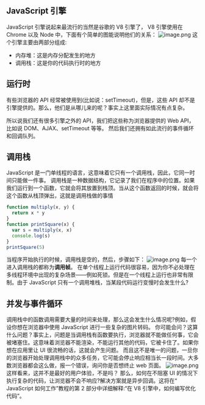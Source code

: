 ## JavaScript 引擎

JavaScript 引擎说起来最流行的当然是谷歌的 V8 引擎了， V8 引擎使用在 Chrome 以及 Node 中，下面有个简单的图能说明他们的关系：
![image.png](https://cdn.nlark.com/yuque/0/2021/png/292785/1637834102051-8f932833-5de2-4ed7-8849-fe30c18b5718.png#clientId=u53a7d60e-92e2-4&from=paste&height=500&id=ucbabbe91&name=image.png&originHeight=1452&originWidth=1404&originalType=binary&ratio=1&rotation=0&showTitle=false&size=188069&status=done&style=none&taskId=u38bb0028-e1be-4c4b-8481-182f3bfd0f0&title=&width=483)
这个引擎主要由两部分组成:

- 内存堆：这是内存分配发生的地方
- 调用栈：这是你的代码执行时的地方

## 运行时

有些浏览器的 API 经常被使用到(比如说：setTimeout)，但是，这些 API 却不是引擎提供的。那么，他们是从哪儿来的呢？事实上这里面实际情况有点复杂。

所以说我们还有很多引擎之外的 API，我们把这些称为浏览器提供的 Web API，比如说 DOM、AJAX、setTimeout 等等。
然后我们还拥有如此流行的事件循环和回调队列。

## 调用栈

JavaScript 是一门单线程的语言，这意味着它只有一个调用栈，因此，它同一时间只能做一件事。
调用栈是一种数据结构，它记录了我们在程序中的位置。如果我们运行到一个函数，它就会将其放置到栈顶。当从这个函数返回的时候，就会将这个函数从栈顶弹出，这就是调用栈做的事情

```javascript
function multiply(x, y) {
  return x * y
}
function printSquare(x) {
  var s = multiply(x, x)
  console.log(s)
}
printSquare(5)
```

当程序开始执行的时候，调用栈是空的，然后，步骤如下：
![image.png](https://cdn.nlark.com/yuque/0/2021/png/292785/1637835046216-f698774c-7af3-49c2-b178-093cd6158915.png#clientId=u53a7d60e-92e2-4&from=paste&height=768&id=u46e47e41&name=image.png&originHeight=768&originWidth=1024&originalType=binary&ratio=1&rotation=0&showTitle=false&size=62482&status=done&style=none&taskId=ua5bfa902-bd0e-416c-a0a9-b53a9f1d96a&title=&width=1024)
每一个进入调用栈的都称为**调用帧**。
在单个线程上运行代码很容易，因为你不必处理在多线程环境中出现的复杂场景——例如死锁。但是在一个线程上运行也非常有限制。由于 JavaScript 只有一个调用堆栈，当某段代码运行变慢时会发生什么?

## 并发与事件循环

调用栈中的函数调用需要大量的时间来处理，那么这会发生什么情况呢?例如，假设你想在浏览器中使用 JavaScript 进行一些复杂的图片转码。
你可能会问？这算什么问题？事实上，问题是当调用栈有函数要执行，浏览器就不能做任何事，它会被堵塞住。这意味着浏览器不能渲染，不能运行其他的代码，它被卡住了。如果你想在应用里让 UI 很流畅的话，这就会产生问题。
而且这不是唯一的问题，一旦你的浏览器开始处理调用栈中的众多任务，它可能会停止响应相当长一段时间。大多数浏览器都会这么做，报一个错误，询问你是否想终止 web 页面。
![image.png](https://cdn.nlark.com/yuque/0/2021/png/292785/1639117241955-b65e0d84-d5f7-4352-9252-885053fc5f4a.png#clientId=u0046c11f-24e3-4&from=paste&height=288&id=udf7ff818&name=image.png&originHeight=288&originWidth=462&originalType=binary&ratio=1&rotation=0&showTitle=false&size=65767&status=done&style=none&taskId=u54e67250-5ef2-4733-8977-d8c7845cbc5&title=&width=462)
这样看来，这并不是最好的用户体验，不是吗？
那么，如何在不阻塞 UI 的情况下执行复杂的代码，让浏览器不会不响应?解决方案就是异步回调。这将在“ JavaScript 如何工作”教程的第 2 部分中详细解释:“在 V8 引擎中，如何编写优化代码”。
